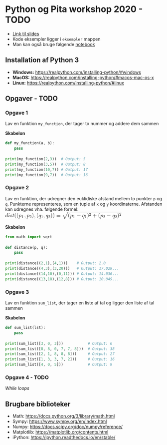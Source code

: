 # Python og Pita workshop 2020 - TODO
- [Link til slides](https://docs.google.com/presentation/d/1QwZ_1nFgREZk3raEFPRpUNxN8wlyvoeR7H4Fi6NIhrk/edit#slide=id.g62210f0158_3_30)
- Kode eksempler ligger i `eksempler` mappen
- Man kan også bruge følgende [notebook](https://colab.research.google.com/drive/18Ux2nuOxjlSxSdinqL0JHhgqL5dVqEoK)

## Installation af Python 3
- **Windows:** https://realpython.com/installing-python/#windows
- **MacOS:** https://realpython.com/installing-python/#macos-mac-os-x
- **Linux:** https://realpython.com/installing-python/#linux

## Opgaver - TODO
### Opgave 1
Lav en funktion `my_function`, der tager to nummer og addere dem sammen

**Skabelon**

```python
def my_function(a, b):
    pass

print(my_function(2,3))  # Output: 5
print(my_function(3,5))  # Output: 8
print(my_function(10,7)) # Output: 17
print(my_function(9,7))  # Output: 16
```

### Opgave 2
Lav en funktion, der udregner den euklidiske afstand mellem to punkter `p` og `q`. Punkterne representeres, som en tuple af `x` og `y` koordinaterne. Afstanden kan udregnes vha. følgende formel:
![distance](img/distance.gif)

**Skabelon**
```python
from math import sqrt

def distance(p, q):
    pass

print(distance((2,1),(4,1)))    # Output: 2.0
print(distance((4,3),(3,20)))   # Output: 17.029...
print(distance((14,10),(0,11))) # Output: 14.036...
print(distance((13,18),(12,8))) # Output: 10.049...
```

### Opgave 3

Lav en funktion `sum_list`, der tager en liste af tal og ligger den liste af tal sammen

**Skabelon**

```python
def sum_list(lst):
    pass

print(sum_list([3, 0, 3]))           # Output: 6
print(sum_list([8, 8, 0, 7, 7, 8]))  # Output: 38
print(sum_list([2, 1, 8, 8, 8]))     # Output: 27
print(sum_list([1, 3, 3, 7, 2]))     # Output: 16
print(sum_list([4, 0, 5]))           # Output: 9
```

### Opgave 4 - TODO

*While loops*



## Brugbare biblioteker

- Math: https://docs.python.org/3/library/math.html
- Sympy: https://www.sympy.org/en/index.html
- Numpy: https://docs.scipy.org/doc/numpy/reference/
- Matplotlib: https://matplotlib.org/contents.html
- iPython: https://ipython.readthedocs.io/en/stable/

